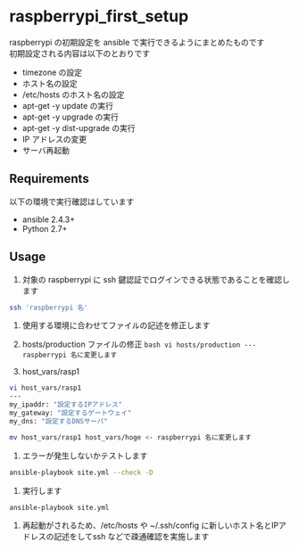 # raspberrypi_first_setup  
raspberrypi の初期設定を ansible で実行できるようにまとめたものです  
初期設定される内容は以下のとおりです  

- timezone の設定
- ホスト名の設定
- /etc/hosts のホスト名の設定
- apt-get -y update の実行
- apt-get -y upgrade の実行
- apt-get -y dist-upgrade の実行
- IP アドレスの変更
- サーバ再起動


## Requirements  
以下の環境で実行確認はしています  

- ansible 2.4.3+
- Python 2.7+

## Usage
1. 対象の raspberrypi に ssh 鍵認証でログインできる状態であることを確認します  
```bash
ssh 'raspberrypi 名'
```

1. 使用する環境に合わせてファイルの記述を修正します
  1. hosts/production ファイルの修正
    ```bash
    vi hosts/production
    ---
    raspberrypi 名に変更します
    ```  
    
  1. host_vars/rasp1  
  
  ```bash
  vi host_vars/rasp1
  ---
  my_ipaddr: "設定するIPアドレス"
  my_gateway: "設定するゲートウェイ"
  my_dns: "設定するDNSサーバ"
  ```

  ```bash
  mv host_vars/rasp1 host_vars/hoge <- raspberrypi 名に変更します
  ```

1. エラーが発生しないかテストします
```bash
ansible-playbook site.yml --check -D
```

1. 実行します
```bash
ansible-playbook site.yml
```

1. 再起動がされるため、/etc/hosts や ~/.ssh/config に新しいホスト名とIPアドレスの記述をしてssh などで疎通確認を実施します





